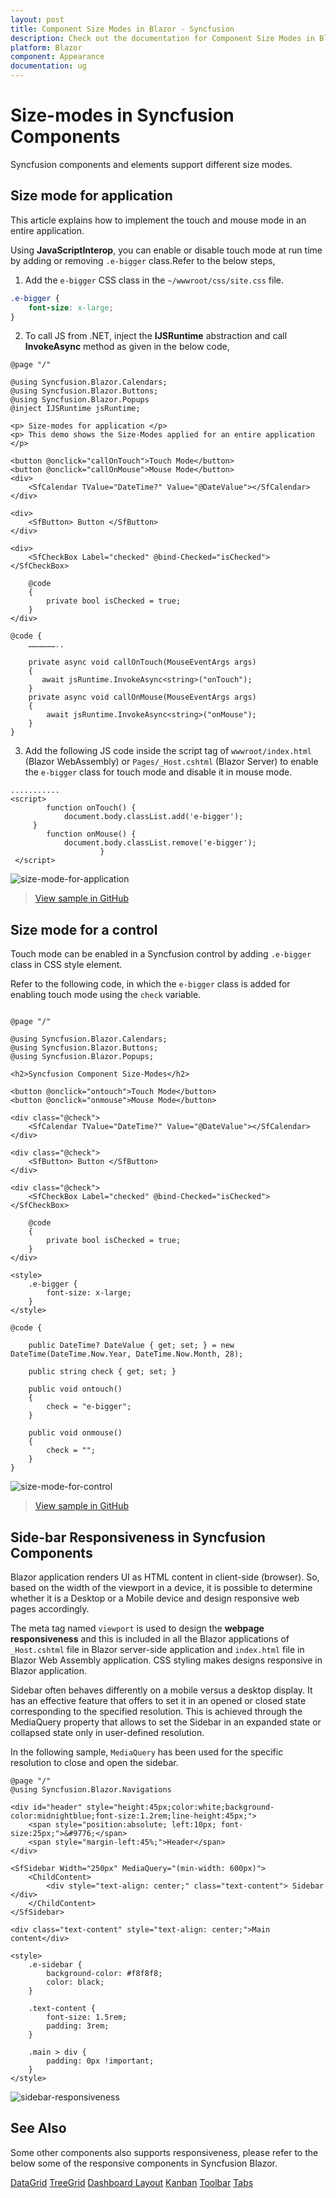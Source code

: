 ```yaml
---
layout: post
title: Component Size Modes in Blazor - Syncfusion
description: Check out the documentation for Component Size Modes in Blazor and learn here about how to use it in Blazor
platform: Blazor
component: Appearance
documentation: ug
---
```


# Size-modes in Syncfusion Components

Syncfusion components and elements support different size modes.

## Size mode for application

This article explains how to implement the touch and mouse mode in an entire application.

Using **JavaScriptInterop**, you can enable or disable touch mode at run time by adding or removing `.e-bigger` class.Refer to the below steps,

1. Add the `e-bigger` CSS class in the `~/wwwroot/css/site.css` file.

```css
.e-bigger {
    font-size: x-large;
}
```

2.	To call JS from .NET, inject the **IJSRuntime** abstraction and call **InvokeAsync** method as given in the below code,

```cshtml
@page "/"

@using Syncfusion.Blazor.Calendars;
@using Syncfusion.Blazor.Buttons;
@using Syncfusion.Blazor.Popups
@inject IJSRuntime jsRuntime;

<p> Size-modes for application </p>
<p> This demo shows the Size-Modes applied for an entire application </p>

<button @onclick="callOnTouch">Touch Mode</button>
<button @onclick="callOnMouse">Mouse Mode</button>
<div>
    <SfCalendar TValue="DateTime?" Value="@DateValue"></SfCalendar>
</div>

<div>
    <SfButton> Button </SfButton>
</div>

<div>
    <SfCheckBox Label="checked" @bind-Checked="isChecked"></SfCheckBox>

    @code
    {
        private bool isChecked = true;
    }
</div>

@code {
    ………………..

    private async void callOnTouch(MouseEventArgs args)
    {
       await jsRuntime.InvokeAsync<string>("onTouch");
    }
    private async void callOnMouse(MouseEventArgs args)
    {
        await jsRuntime.InvokeAsync<string>("onMouse");
    }
}
```

3.	Add the following JS code inside the script tag of `wwwroot/index.html` (Blazor WebAssembly) or `Pages/_Host.cshtml` (Blazor Server) to enable the `e-bigger` class for touch mode and disable it in mouse mode.

```cshtml
........... 
<script>
        function onTouch() {
            document.body.classList.add('e-bigger');
     }
        function onMouse() {
            document.body.classList.remove('e-bigger');
                    }
 </script>
```
![size-mode-for-application](images/size-mode-for-application.gif)

> [View sample in GitHub](https://github.com/SyncfusionExamples/size-mode-in-blazor-application)

## Size mode for a control

Touch mode can be enabled in a Syncfusion control by adding `.e-bigger` class in CSS style element.

Refer to the following code, in which the `e-bigger` class is added for enabling touch mode using the `check` variable.

```cshtml

@page "/"

@using Syncfusion.Blazor.Calendars;
@using Syncfusion.Blazor.Buttons;
@using Syncfusion.Blazor.Popups;

<h2>Syncfusion Component Size-Modes</h2>

<button @onclick="ontouch">Touch Mode</button> 
<button @onclick="onmouse">Mouse Mode</button>

<div class="@check">
    <SfCalendar TValue="DateTime?" Value="@DateValue"></SfCalendar>
</div>

<div class="@check">
    <SfButton> Button </SfButton>
</div>

<div class="@check">
    <SfCheckBox Label="checked" @bind-Checked="isChecked"></SfCheckBox>

    @code
    {
        private bool isChecked = true;
    }
</div>

<style>
    .e-bigger {
        font-size: x-large;
    }
</style>

@code {

    public DateTime? DateValue { get; set; } = new DateTime(DateTime.Now.Year, DateTime.Now.Month, 28);

    public string check { get; set; }

    public void ontouch()
    {
        check = "e-bigger";
    }

    public void onmouse()
    {
        check = "";
    }
}
```

![size-mode-for-control](images/size-mode-for-control.gif)

> [View sample in GitHub](https://github.com/SyncfusionExamples/size-mode-in-blazor-application)

## Side-bar Responsiveness in Syncfusion Components

Blazor application renders UI as HTML content in client-side (browser). So, based on the width of the viewport in a device, it is possible to determine whether it is a Desktop or a Mobile device and design responsive web pages accordingly.

The meta tag named `viewport` is used to design the **webpage responsiveness** and this is included in all the Blazor applications of ` _Host.cshtml` file in Blazor server-side application and `index.html` file in Blazor Web Assembly application. CSS styling makes designs responsive in Blazor application.

Sidebar often behaves differently on a mobile versus a desktop display. It has an effective feature that offers to set it in an opened or closed state corresponding to the specified resolution. This is achieved through the MediaQuery property that allows to set the Sidebar in an expanded state or collapsed state only in user-defined resolution.

In the following sample, `MediaQuery` has been used for the specific resolution to close and open the sidebar.

```cshtml
@page "/"
@using Syncfusion.Blazor.Navigations

<div id="header" style="height:45px;color:white;background-color:midnightblue;font-size:1.2rem;line-height:45px;">
    <span style="position:absolute; left:10px; font-size:25px;">&#9776;</span>
    <span style="margin-left:45%;">Header</span>
</div>

<SfSidebar Width="250px" MediaQuery="(min-width: 600px)">
    <ChildContent>
        <div style="text-align: center;" class="text-content"> Sidebar </div>
    </ChildContent>
</SfSidebar>

<div class="text-content" style="text-align: center;">Main content</div>

<style>
    .e-sidebar {
        background-color: #f8f8f8;
        color: black;
    }

    .text-content {
        font-size: 1.5rem;
        padding: 3rem;
    }

    .main > div {
        padding: 0px !important;
    }
</style>
```
![sidebar-responsiveness](images/sidebar-responsiveness.gif)

## See Also

Some other components also supports responsiveness, please refer to the below some of the responsive components in Syncfusion Blazor.

[DataGrid](https://blazor.syncfusion.com/documentation/datagrid/columns#responsive-columns)
[TreeGrid](https://blazor.syncfusion.com/documentation/treegrid/scrolling#responsive-with-parent-container)
[Dashboard Layout](https://blazor.syncfusion.com/documentation/dashboard-layout/responsive-adaptive)
[Kanban](https://blazor.syncfusion.com/documentation/kanban/responsive-mode)
[Toolbar](https://blazor.syncfusion.com/documentation/toolbar/responsive-mode)
[Tabs](https://blazor.syncfusion.com/documentation/tabs/responsive-modes)